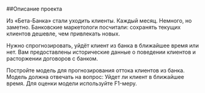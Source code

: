 ##Описание проекта


Из «Бета-Банка» стали уходить клиенты. Каждый месяц. Немного, но заметно. Банковские маркетологи посчитали: сохранять текущих клиентов дешевле, чем привлекать новых.


Нужно спрогнозировать, уйдёт клиент из банка в ближайшее время или нет. Вам предоставлены исторические данные о поведении клиентов и расторжении договоров с банком. 

Постройте модель для прогнозирования оттока клиентов из банка. Модель должна отвечать на вопрос: Уйдет ли клиент в ближайшее время. Для оценки модели используйте F1-меру.
